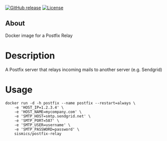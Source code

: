 [![GitHub release](https://img.shields.io/github/release/sismics/docker-postfix-relay.svg?style=flat-square)](https://github.com/sismics/docker-backupninja/releases/latest)
[![License](https://img.shields.io/badge/License-Apache%202.0-blue.svg)](https://opensource.org/licenses/Apache-2.0)

## About
Docker image for a Postfix Relay

# Description
A Postfix server that relays incoming mails to another server (e.g. Sendgrid)

# Usage
```
docker run -d -h postfix --name postfix --restart=always \
    -e 'HOST_IP=1.2.3.4' \
    -e 'HOST_NAME=mycompany.com' \
    -e 'SMTP_HOST=smtp.sendgrid.net' \
    -e 'SMTP_PORT=587' \
    -e 'SMTP_USER=username' \
    -e 'SMTP_PASSWORD=password' \
    sismics/postfix-relay
```